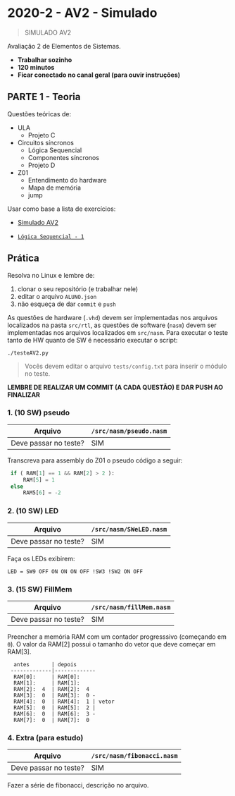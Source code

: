 # 2020-2 - AV2 - Simulado

> SIMULADO AV2

Avaliação 2 de Elementos de Sistemas.  

- **Trabalhar sozinho**
- **120 minutos**
- **Ficar conectado no canal geral (para ouvir instruções)**

## PARTE 1 - Teoria

Questões teóricas de:

- ULA
    - Projeto C
- Circuitos síncronos
    - Lógica Sequencial 
    - Componentes síncronos 
    - Projeto D
- Z01
    - Entendimento do hardware
    - Mapa de memória
    - jump
    
Usar como base a lista de exercícios:

- [Simulado AV2](https://docs.google.com/forms/d/e/1FAIpQLSeCtVXIBXCKqEem1DujLaT5ScfQsVmvl3o3i8eyGCJSZuvX8g/viewform?usp=sf_link)

- [`Lógica Sequencial - 1`](https://docs.google.com/forms/d/e/1FAIpQLSdGuoLR1Re3aok6I6adChgaDuMg0-dJaA7FF2gK5MLIGReg3g/viewform)


## Prática

Resolva no Linux e lembre de:

1. clonar o seu repositório (e trabalhar nele)
1. editar o arquivo `ALUNO.json`
1. não esqueça de dar `commit` e `push`

As questões de hardware (`.vhd`) devem ser implementadas nos arquivos localizados na pasta `src/rtl`, as questões de software (`nasm`) devem ser implementadas nos arquivos localizados em `src/nasm`. Para executar o teste tanto de HW quanto de SW é necessário executar o script:

```
./testeAV2.py
```

> Vocês devem editar o arquivo `tests/config.txt` para inserir o módulo no teste.

**LEMBRE DE REALIZAR UM COMMIT (A CADA QUESTÃO) E DAR PUSH AO FINALIZAR**

### 1. (10 SW) pseudo

| Arquivo               | `/src/nasm/pseudo.nasm` |
|-----------------------|------------------------|
| Deve passar no teste? | SIM                    |

Transcreva para assembly do Z01 o pseudo código a seguir:

```python
 if ( RAM[1] == 1 && RAM[2] > 2 ):
     RAM[5] = 1
 else
     RAM5[6] = -2
```

### 2. (10 SW) LED

| Arquivo               | `/src/nasm/SWeLED.nasm` |
|-----------------------|-------------------------|
| Deve passar no teste? | SIM                     |

Faça os LEDs exibirem:
 
```
LED = SW9 OFF ON ON ON OFF !SW3 !SW2 ON OFF
```

### 3. (15 SW) FillMem

| Arquivo               | `/src/nasm/fillMem.nasm` |
|-----------------------|--------------------------|
| Deve passar no teste? | SIM                      |

Preencher a memória RAM com um contador progresssivo (começando em `0`). O valor da RAM[2] possui o tamanho do vetor que deve começar em RAM[3].
  
```
  antes       | depois
 -------------|-------------
  RAM[0]:     | RAM[0]:
  RAM[1]:     | RAM[1]:
  RAM[2]:  4  | RAM[2]:  4
  RAM[3]:  0  | RAM[3]:  0 -
  RAM[4]:  0  | RAM[4]:  1 | vetor
  RAM[5]:  0  | RAM[5]:  2 |
  RAM[6]:  0  | RAM[6]:  3 -
  RAM[7]:  0  | RAM[7]:  0
```


### 4. Extra (para estudo)

| Arquivo               | `/src/nasm/fibonacci.nasm` |
|-----------------------|----------------------------|
| Deve passar no teste? | SIM                        |

Fazer a série de fibonacci, descrição no arquivo.
